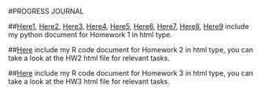 #PROGRESS JOURNAL

##[Here1](files/582hw1task1-2020-2021.html), [Here2](files/582hw1task1-2019-2020.html), [Here3](files/582hw1task1-2018-2019.html), [Here4](files/582hw1-task2-2020-2021.html), [Here5](files/582hw1-task2-2019-2020.html), [Here6](files/582hw1-task2-2018-2019.html), [Here7](files/582hw1-task3-2020-2021.html), [Here8](files/582hw1-task3-2019-2020.html), [Here9](files/582hw1-task3-2018-2019.html) include my python document for Homework 1 in html type.

##[Here](files/HW2_rmd.html) include my R code document for Homework 2 in html type, you can take a look at the HW2 html file for relevant tasks.

##[Here](files/HW3_rmd.html) include my R code document for Homework 3 in html type, you can take a look at the HW3 html file for relevant tasks.


